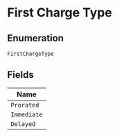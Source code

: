 
# First Charge Type

## Enumeration

`FirstChargeType`

## Fields

| Name |
|  --- |
| `Prorated` |
| `Immediate` |
| `Delayed` |

